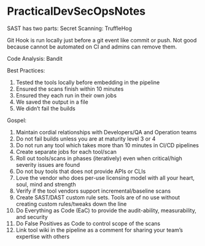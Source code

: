 # PracticalDevSecOpsNotes
SAST has two parts: 
Secret Scanning: 
TruffleHog 

Git Hook is run locally just before a git event like commit or push. Not good because cannot be automated on CI and admins can remove them.

Code Analysis: 
Bandit 

Best Practices: 
1. Tested the tools locally before embedding in the pipeline
2. Ensured the scans finish within 10 minutes
3. Ensured they each run in their own jobs
4. We saved the output in a file
5. We didn’t fail the builds

Gospel: 
1. Maintain cordial relationships with Developers/QA and Operation teams
2. Do not fail builds unless you are at maturity level 3 or 4
3. Do not run any tool which takes more than 10 minutes in CI/CD pipelines
4. Create separate jobs for each tool/scan
5. Roll out tools/scans in phases (iteratively) even when critical/high severity issues are found
6. Do not buy tools that does not provide APIs or CLIs
7. Love the vendor who does per-use licensing model with all your heart, soul, mind and strength
8. Verify if the tool vendors support incremental/baseline scans
9. Create SAST/DAST custom rule sets. Tools are of no use without creating custom rules/tweaks down the line
10. Do Everything as Code (EaC) to provide the audit-ability, measurability, and security
11. Do False Positives as Code to control scope of the scans
12. Link tool wiki in the pipeline as a comment for sharing your team’s expertise with others
